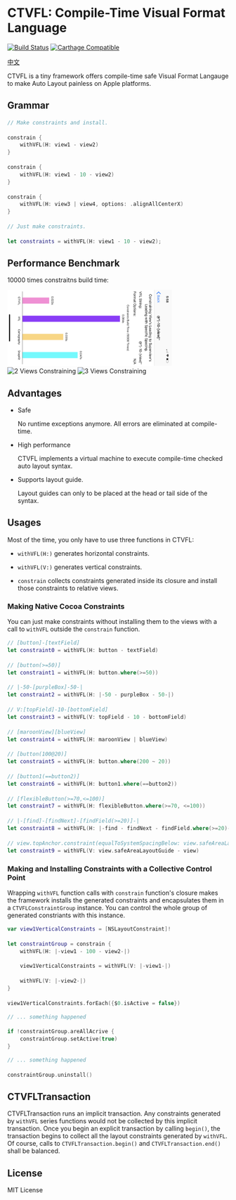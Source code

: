 # CTVFL: Compile-Time Visual Format Language

[![Build Status](https://travis-ci.com/WeZZard/CTVFL.svg?branch=master)](https://travis-ci.com/WeZZard/CTVFL)
[![Carthage Compatible](https://img.shields.io/badge/Carthage-compatible-4BC51D.svg?style=flat)](https://github.com/Carthage/Carthage)

[中文](./使用說明.md)

CTVFL is a tiny framework offers compile-time safe Visual Format Langauge to
make Auto Layout painless on Apple platforms.

## Grammar

```swift
// Make constraints and install.

constrain {
    withVFL(H: view1 - view2)
}

constrain {
    withVFL(H: view1 - 10 - view2)
}

constrain {
    withVFL(H: view3 | view4, options: .alignAllCenterX)
}

// Just make constraints.

let constraints = withVFL(H: view1 - 10 - view2);
```

## Performance Benchmark

10000 times constraitns build time:

<img src="https://github.com/WeZZard/CTVFL/raw/master/.README.d/benchmark-1-view.png" alt="1 View Constraining" width="375px">
<img src="https://github.com/WeZZard/CTVFL/raw/master/.README.d/benchmark-2-view.png" alt="2 Views Constraining" width="375px">
<img src="https://github.com/WeZZard/CTVFL/raw/master/.README.d/benchmark-3-view.png" alt="3 Views Constraining" width="375px">

## Advantages

- Safe
  
  No runtime exceptions anymore. All errors are eliminated at compile-time.

- High performance
  
  CTVFL implements a virtual machine to execute compile-time checked auto
  layout syntax.

- Supports layout guide.
  
  Layout guides can only to be placed at the head or tail side of the syntax.

## Usages

Most of the time, you only have to use three functions in CTVFL:

- `withVFL(H:)` generates horizontal constraints.

- `withVFL(V:)` generates vertical constraints.

- `constrain` collects constraints generated inside its closure and
  install those constraints to relative views.

### Making Native Cocoa Constraints

You can just make constraints without installing them to the views with
a call to `withVFL` outside the `constrain` function.

```swift
// [button]-[textField]
let constraint0 = withVFL(H: button - textField)

// [button(>=50)]
let constraint1 = withVFL(H: button.where(>=50))

// |-50-[purpleBox]-50-|
let constraint2 = withVFL(H: |-50 - purpleBox - 50-|)

// V:[topField]-10-[bottomField]
let constraint3 = withVFL(V: topField - 10 - bottomField)

// [maroonView][blueView]
let constraint4 = withVFL(H: maroonView | blueView)

// [button(100@20)]
let constraint5 = withVFL(H: button.where(200 ~ 20))

// [button1(==button2)]
let constraint6 = withVFL(H: button1.where(==button2))

// [flexibleButton(>=70,<=100)]
let constraint7 = withVFL(H: flexibleButton.where(>=70, <=100))

// |-[find]-[findNext]-[findField(>=20)]-|
let constraint8 = withVFL(H: |-find - findNext - findField.where(>=20)-|)

// view.topAnchor.constraint(equalToSystemSpacingBelow: view.safeAreaLayoutGuide.topAnchor)
let constraint9 = withVFL(V: view.safeAreaLayoutGuide - view)
```

### Making and Installing Constraints with a Collective Control Point

Wrapping `withVFL` function calls with `constrain` function's closure makes
the framework installs the generated constraints and encapsulates them in
a `CTVFLConstraintGroup` instance. You can control the whole group of
generated constriants with this instance.

```swift
var view1VerticalConstraints = [NSLayoutConstraint]!

let constraintGroup = constrain {
    withVFL(H: |-view1 - 100 - view2-|)

    view1VerticalConstraints = withVFL(V: |-view1-|)

    withVFL(V: |-view2-|)
}

view1VerticalConstraints.forEach({$0.isActive = false})
```

```swift
// ... something happened

if !constraintGroup.areAllAcrive {
    constraintGroup.setActive(true)
}
```

```swift
// ... something happened

constraintGroup.uninstall()
```

## CTVFLTransaction

CTVFLTransaction runs an implicit transaction. Any constraints generated
by `withVFL` series functions would not be collected by this implicit
transaction. Once you begin an explicit transaction by calling `begin()`,
the transaction begins to collect all the layout constraints generated by
`withVFL`. Of course, calls to `CTVFLTransaction.begin()` and
`CTVFLTransaction.end()` shall be balanced.

## License

MIT License
